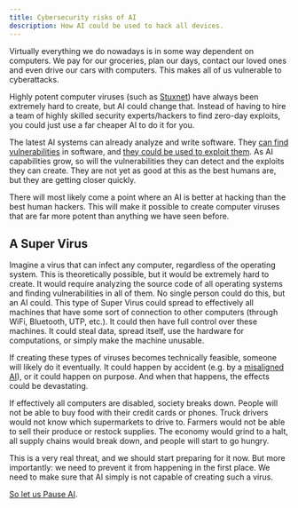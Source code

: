 ```yaml
---
title: Cybersecurity risks of AI
description: How AI could be used to hack all devices.
---
```


Virtually everything we do nowadays is in some way dependent on computers.
We pay for our groceries, plan our days, contact our loved ones and even drive our cars with computers.
This makes all of us vulnerable to cyberattacks.

Highly potent computer viruses (such as [Stuxnet](https://www.youtube.com/watch?v=nd1x0csO3hU)) have always been extremely hard to create, but AI could change that.
Instead of having to hire a team of highly skilled security experts/hackers to find zero-day exploits, you could just use a far cheaper AI to do it for you.

The latest AI systems can already analyze and write software.
They [can find vulnerabilities](https://betterprogramming.pub/i-used-gpt-3-to-find-213-security-vulnerabilities-in-a-single-codebase-cc3870ba9411) in software, and [they could be used to exploit them](https://blog.checkpoint.com/2023/03/15/check-point-research-conducts-initial-security-analysis-of-chatgpt4-highlighting-potential-scenarios-for-accelerated-cybercrime/).
As AI capabilities grow, so will the vulnerabilities they can detect and the exploits they can create.
They are not yet as good at this as the best humans are, but they are getting closer quickly.

There will most likely come a point where an AI is better at hacking than the best human hackers.
This will make it possible to create computer viruses that are far more potent than anything we have seen before.

## A Super Virus

Imagine a virus that can infect any computer, regardless of the operating system.
This is theoretically possible, but it would be extremely hard to create.
It would require analyzing the source code of all operating systems and finding vulnerabilities in all of them.
No single person could do this, but an AI could.
This type of Super Virus could spread to effectively all machines that have some sort of connection to other computers (through WiFi, Bluetooth, UTP, etc.).
It could then have full control over these machines.
It could steal data, spread itself, use the hardware for computations, or simply make the machine unusable.

If creating these types of viruses becomes technically feasible, someone will likely do it eventually.
It could happen by accident (e.g. by a [misaligned AI](/xrisk)), or it could happen on purpose.
And when that happens, the effects could be devastating.

If effectively all computers are disabled, society breaks down.
People will not be able to buy food with their credit cards or phones.
Truck drivers would not know which supermarkets to drive to.
Farmers would not be able to sell their produce or restock supplies.
The economy would grind to a halt, all supply chains would break down, and people will start to go hungry.

This is a very real threat, and we should start preparing for it now.
But more importantly: we need to prevent it from happening in the first place.
We need to make sure that AI simply is not capable of creating such a virus.

[So let us Pause AI](/proposal).
